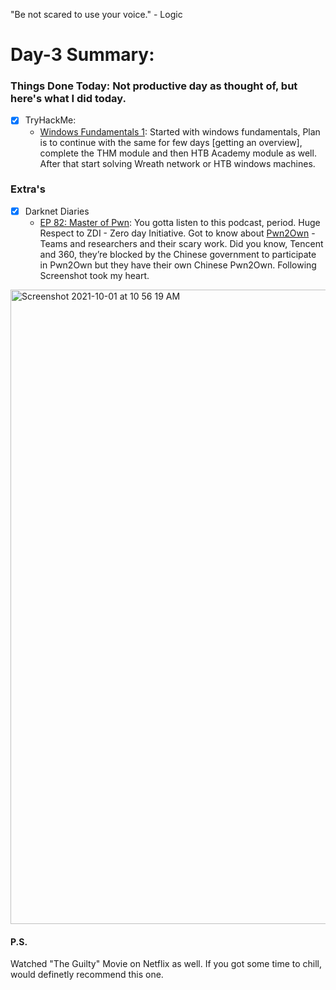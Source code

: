 "Be not scared to use your voice." - Logic

# Day-3 Summary:

### Things Done Today: Not productive day as thought of, but here's what I did today.

- [X] TryHackMe: 
  - [Windows Fundamentals 1](https://tryhackme.com/room/windowsfundamentals1xbx): Started with windows fundamentals, Plan is to continue with the same for few days [getting an overview], complete the THM module and then HTB Academy module as well. After that start solving Wreath network or HTB windows machines.
### Extra's

- [X] Darknet Diaries
  - [EP 82: Master of Pwn](https://darknetdiaries.com/transcript/82/): You gotta listen to this podcast, period. Huge Respect to ZDI - Zero day Initiative. Got to know about [Pwn2Own](https://en.wikipedia.org/wiki/Pwn2Own) - Teams and researchers and their scary work. Did you know, Tencent and 360, they’re blocked by the Chinese government to participate in Pwn2Own but they have their own Chinese Pwn2Own. Following Screenshot took my heart. 
<img width="1015" alt="Screenshot 2021-10-01 at 10 56 19 AM" src="https://user-images.githubusercontent.com/56188454/135569901-d2e2f54f-1aa4-4a6b-a174-224dbb33e2df.png">


#### P.S. 
Watched "The Guilty" Movie on Netflix as well. If you got some time to chill, would definetly recommend this one. 
